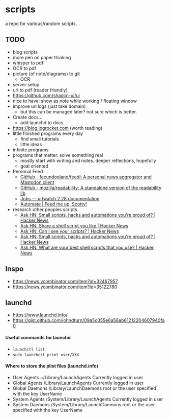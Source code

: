 # scripts

a repo for various/random scripts. 

## TODO
- blog scripts
- more pen on paper thinking
- whisper to pdf 
- OCR to pdf
- picture (of note/diagrams) to git
    - OCR
- server setup 
- url to pdf (reader friendly)
- https://github.com/shadcn-ui/ui
- nice to have: show as note while working / floating window
- improve url logs (just take domain)
    - but this can be managed later? not sure which is better.
- Create docs...
    - add launchd to docs
- https://blog.logrocket.com (worth reading)
- little finished programs every day
    - find small tutorials
    - little ideas
- infinite programs
- programs that matter. solve something real
    - mostly start with writing and notes. deeper reflections, hopefully
    - goal oriented
- Personal Feed
    - [GitHub - facundoolano/feedi: A personal news aggregator and Mastodon client](https://github.com/facundoolano/feedi)
    - [GitHub - mozilla/readability: A standalone version of the readability lib](https://github.com/mozilla/readability)
    - [Jobs — urlwatch 2.28 documentation](https://urlwatch.readthedocs.io/en/latest/jobs.html)
    - [Automate | Feed me up, Scotty!](https://feed-me-up-scotty.vincenttunru.com/docs/automate)
- research other peoples scripts
    - [Ask HN: Small scripts, hacks and automations you're proud of? | Hacker News](https://news.ycombinator.com/item?id=35122780)
    - [Ask HN: Share a shell script you like | Hacker News](https://news.ycombinator.com/item?id=37112991)
    - [Ask HN: Can I see your scripts? | Hacker News](https://news.ycombinator.com/item?id=32467957)
    - [Ask HN: Small scripts, hacks and automations you're proud of? | Hacker News](https://news.ycombinator.com/item?id=35122780&p=2)
    - [Ask HN: What are your best shell scripts that you use? | Hacker News](https://news.ycombinator.com/item?id=21918584)

## Inspo
- https://news.ycombinator.com/item?id=32467957
- https://news.ycombinator.com/item?id=35122780

## launchd
- https://www.launchd.info/
- https://gist.github.com/johndturn/09a5c055e6a56ab61212204607940fa0

#### Useful commands for launchd
- `launchctl list`
- `sudo launchctl print user/XXX`

#### Where to store the plist files (launchd.info)
- User Agents	~/Library/LaunchAgents	Currently logged in user
- Global Agents	/Library/LaunchAgents	Currently logged in user
- Global Daemons	/Library/LaunchDaemons	root or the user specified with the key UserName
- System Agents	/System/Library/LaunchAgents	Currently logged in user
- System Daemons	/System/Library/LaunchDaemons	root or the user specified with the key UserName
